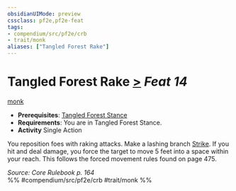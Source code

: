 ```yaml
---
obsidianUIMode: preview
cssclass: pf2e,pf2e-feat
tags:
- compendium/src/pf2e/crb
- trait/monk
aliases: ["Tangled Forest Rake"]
---
```

# Tangled Forest Rake  [>](chapter-9-playing-the-game.md#Actions "Single Action") *Feat 14*  
[monk](Reference/Rules/Traits/monk.md "Monk Class Trait")  

- **Prerequisites**: [Tangled Forest Stance](tangled-forest-stance.md)
- **Requirements**: You are in Tangled Forest Stance.
- **Activity** Single Action

You reposition foes with raking attacks. Make a lashing branch [Strike](strike.md). If you hit and deal damage, you force the target to move 5 feet into a space within your reach. This follows the forced movement rules found on page 475.

*Source: Core Rulebook p. 164*  
%% #compendium/src/pf2e/crb #trait/monk %%